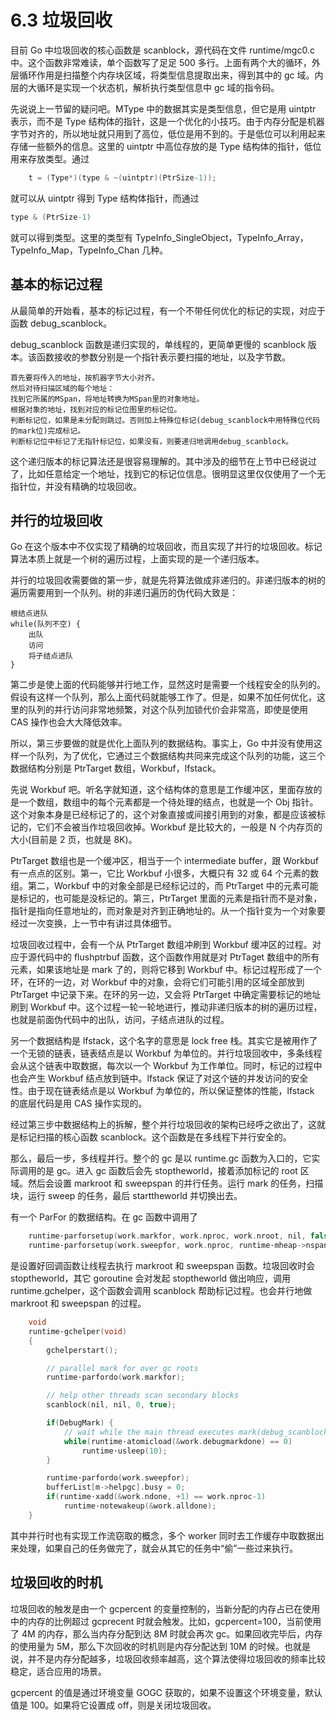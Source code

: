 # 6.3 垃圾回收

目前 Go 中垃圾回收的核心函数是 scanblock，源代码在文件 runtime/mgc0.c 中。这个函数非常难读，单个函数写了足足 500 多行。上面有两个大的循环，外层循环作用是扫描整个内存块区域，将类型信息提取出来，得到其中的 gc 域。内层的大循环是实现一个状态机，解析执行类型信息中 gc 域的指令码。

先说说上一节留的疑问吧。MType 中的数据其实是类型信息，但它是用 uintptr 表示，而不是 Type 结构体的指针，这是一个优化的小技巧。由于内存分配是机器字节对齐的，所以地址就只用到了高位，低位是用不到的。于是低位可以利用起来存储一些额外的信息。这里的 uintptr 中高位存放的是 Type 结构体的指针，低位用来存放类型。通过

```C
	t = (Type*)(type & ~(uintptr)(PtrSize-1));
```

就可以从 uintptr 得到 Type 结构体指针，而通过

```C
type & (PtrSize-1)
```

就可以得到类型。这里的类型有 TypeInfo_SingleObject，TypeInfo_Array，TypeInfo_Map，TypeInfo_Chan 几种。

## 基本的标记过程

从最简单的开始看，基本的标记过程，有一个不带任何优化的标记的实现，对应于函数 debug_scanblock。

debug_scanblock 函数是递归实现的，单线程的，更简单更慢的 scanblock 版本。该函数接收的参数分别是一个指针表示要扫描的地址，以及字节数。

    首先要将传入的地址，按机器字节大小对齐。
    然后对待扫描区域的每个地址：
    找到它所属的MSpan，将地址转换为MSpan里的对象地址。
    根据对象的地址，找到对应的标记位图里的标记位。
    判断标记位，如果是未分配则跳过。否则加上特殊位标记(debug_scanblock中用特殊位代码的mark位)完成标记。
    判断标记位中标记了无指针标记位，如果没有，则要递归地调用debug_scanblock。

这个递归版本的标记算法还是很容易理解的。其中涉及的细节在上节中已经说过了，比如任意给定一个地址，找到它的标记位信息。很明显这里仅仅使用了一个无指针位，并没有精确的垃圾回收。

## 并行的垃圾回收

Go 在这个版本中不仅实现了精确的垃圾回收，而且实现了并行的垃圾回收。标记算法本质上就是一个树的遍历过程，上面实现的是一个递归版本。

并行的垃圾回收需要做的第一步，就是先将算法做成非递归的。非递归版本的树的遍历需要用到一个队列。树的非递归遍历的伪代码大致是：

    根结点进队
    while(队列不空) {
    	出队
    	访问
    	将子结点进队
    }

第二步是使上面的代码能够并行地工作，显然这时是需要一个线程安全的队列的。假设有这样一个队列，那么上面代码就能够工作了。但是，如果不加任何优化，这里的队列的并行访问非常地频繁，对这个队列加锁代价会非常高，即使是使用 CAS 操作也会大大降低效率。

所以，第三步要做的就是优化上面队列的数据结构。事实上，Go 中并没有使用这样一个队列，为了优化，它通过三个数据结构共同来完成这个队列的功能，这三个数据结构分别是 PtrTarget 数组，Workbuf，lfstack。

先说 Workbuf 吧。听名字就知道，这个结构体的意思是工作缓冲区，里面存放的是一个数组，数组中的每个元素都是一个待处理的结点，也就是一个 Obj 指针。这个对象本身是已经标记了的，这个对象直接或间接引用到的对象，都是应该被标记的，它们不会被当作垃圾回收掉。Workbuf 是比较大的，一般是 N 个内存页的大小(目前是 2 页，也就是 8K)。

PtrTarget 数组也是一个缓冲区，相当于一个 intermediate buffer，跟 Workbuf 有一点点的区别。第一，它比 Workbuf 小很多，大概只有 32 或 64 个元素的数组。第二，Workbuf 中的对象全部是已经标记过的，而 PtrTarget 中的元素可能是标记的，也可能是没标记的。第三，PtrTarget 里面的元素是指针而不是对象，指针是指向任意地址的，而对象是对齐到正确地址的。从一个指针变为一个对象要经过一次变换，上一节中有讲过具体细节。

垃圾回收过程中，会有一个从 PtrTarget 数组冲刷到 Workbuf 缓冲区的过程。对应于源代码中的 flushptrbuf 函数，这个函数作用就是对 PtrTaget 数组中的所有元素，如果该地址是 mark 了的，则将它移到 Workbuf 中。标记过程形成了一个环，在环的一边，对 Workbuf 中的对象，会将它们可能引用的区域全部放到 PtrTarget 中记录下来。在环的另一边，又会将 PtrTarget 中确定需要标记的地址刷到 Workbuf 中。这个过程一轮一轮地进行，推动非递归版本的树的遍历过程，也就是前面伪代码中的出队，访问，子结点进队的过程。

另一个数据结构是 lfstack，这个名字的意思是 lock free 栈。其实它是被用作了一个无锁的链表，链表结点是以 Workbuf 为单位的。并行垃圾回收中，多条线程会从这个链表中取数据，每次以一个 Workbuf 为工作单位。同时，标记的过程中也会产生 Workbuf 结点放到链中。lfstack 保证了对这个链的并发访问的安全性。由于现在链表结点是以 Workbuf 为单位的，所以保证整体的性能，lfstack 的底层代码是用 CAS 操作实现的。

经过第三步中数据结构上的拆解，整个并行垃圾回收的架构已经呼之欲出了，这就是标记扫描的核心函数 scanblock。这个函数是在多线程下并行安全的。

那么，最后一步，多线程并行。整个的 gc 是以 runtime.gc 函数为入口的，它实际调用的是 gc。进入 gc 函数后会先 stoptheworld，接着添加标记的 root 区域。然后会设置 markroot 和 sweepspan 的并行任务。运行 mark 的任务，扫描块，运行 sweep 的任务，最后 starttheworld 并切换出去。

有一个 ParFor 的数据结构。在 gc 函数中调用了

```C
	runtime·parforsetup(work.markfor, work.nproc, work.nroot, nil, false, markroot);
	runtime·parforsetup(work.sweepfor, work.nproc, runtime·mheap->nspan, nil, true, sweepspan);
```

是设置好回调函数让线程去执行 markroot 和 sweepspan 函数。垃圾回收时会 stoptheworld，其它 goroutine 会对发起 stoptheworld 做出响应，调用 runtime.gchelper，这个函数会调用 scanblock 帮助标记过程。也会并行地做 markroot 和 sweepspan 的过程。

```C
	void
	runtime·gchelper(void)
	{
		gchelperstart();

		// parallel mark for over gc roots
		runtime·parfordo(work.markfor);

		// help other threads scan secondary blocks
		scanblock(nil, nil, 0, true);

		if(DebugMark) {
			// wait while the main thread executes mark(debug_scanblock)
			while(runtime·atomicload(&work.debugmarkdone) == 0)
				runtime·usleep(10);
		}

		runtime·parfordo(work.sweepfor);
		bufferList[m->helpgc].busy = 0;
		if(runtime·xadd(&work.ndone, +1) == work.nproc-1)
			runtime·notewakeup(&work.alldone);
	}
```

其中并行时也有实现工作流窃取的概念，多个 worker 同时去工作缓存中取数据出来处理，如果自己的任务做完了，就会从其它的任务中“偷”一些过来执行。

## 垃圾回收的时机

垃圾回收的触发是由一个 gcpercent 的变量控制的，当新分配的内存占已在使用中的内存的比例超过 gcprecent 时就会触发。比如，gcpercent=100，当前使用了 4M 的内存，那么当内存分配到达 8M 时就会再次 gc。如果回收完毕后，内存的使用量为 5M，那么下次回收的时机则是内存分配达到 10M 的时候。也就是说，并不是内存分配越多，垃圾回收频率越高，这个算法使得垃圾回收的频率比较稳定，适合应用的场景。

gcpercent 的值是通过环境变量 GOGC 获取的，如果不设置这个环境变量，默认值是 100。如果将它设置成 off，则是关闭垃圾回收。
